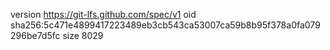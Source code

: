 version https://git-lfs.github.com/spec/v1
oid sha256:5c471e4899417223489eb3cb543ca53007ca59b8b95f378a0fa079296be7d5fc
size 8029
